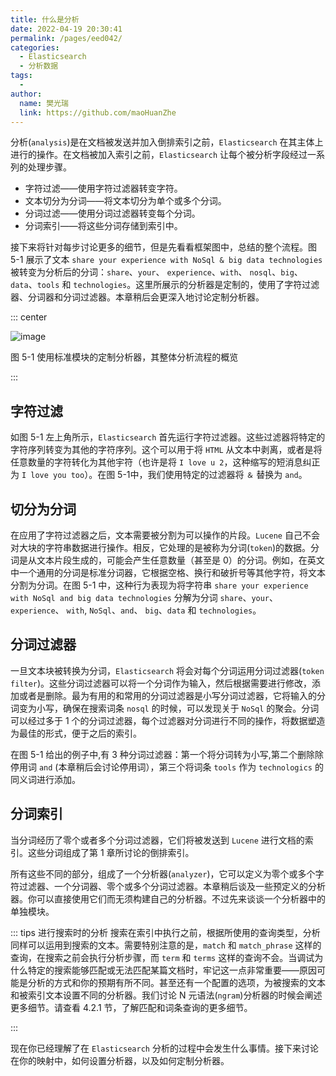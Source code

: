 ```yaml
---
title: 什么是分析
date: 2022-04-19 20:30:41
permalink: /pages/eed042/
categories:
  - Elasticsearch
  - 分析数据
tags:
  - 
author: 
  name: 樊光瑞
  link: https://github.com/maoHuanZhe
---
```


分析(`analysis`)是在文档被发送并加入倒排索引之前，`Elasticsearch` 在其主体上进行的操作。在文档被加入索引之前，`Elasticsearch` 让每个被分析字段经过一系列的处理步骤。

- 字符过滤——使用字符过滤器转变字符。
- 文本切分为分词——将文本切分为单个或多个分词。
- 分词过滤——使用分词过滤器转变每个分词。
- 分词索引——将这些分词存储到索引中。

接下来将针对每步讨论更多的细节，但是先看看框架图中，总结的整个流程。图 5-1 展示了文本 `share your experience with NoSql & big data technologies` 被转变为分析后的分词：`share`、`your`、 `experience`、`with`、 `nosql`、`big`、`data`、`tools` 和 `technologies`。这里所展示的分析器是定制的，使用了字符过滤器、分词器和分词过滤器。本章稍后会更深入地讨论定制分析器。

::: center

![image](https://cdn.jsdelivr.net/gh/maoHuanZhe/image@main/20220422/image.rhk2pmyfu2.webp)

图 5-1 使用标准模块的定制分析器，其整体分析流程的概览

:::

## 字符过滤

如图 5-1 左上角所示，`Elasticsearch` 首先运行字符过滤器。这些过滤器将特定的字符序列转变为其他的字符序列。这个可以用于将 `HTML` 从文本中剥离，或者是将任意数量的字符转化为其他宇符（也许是将 `I love u 2`，这种缩写的短消息纠正为 `I love you too`）。在图 5-1中，我们使用特定的过滤器将 `＆` 替换为 `and`。

## 切分为分词

在应用了字符过滤器之后，文本需要被分割为可以操作的片段。`Lucene` 自己不会对大块的字符串数据进行操作。相反，它处理的是被称为分词(`token`)的数据。分词是从文本片段生成的，可能会产生任意数量（甚至是 0）的分词。例如，在英文中一个通用的分词是标准分词器，它根据空格、换行和破折号等其他字符，将文本分割为分词。在图 5-1 中，这种行为表现为将字符串 `share your experience with NoSql and big data technologies`
分解为分词 `share`、`your`、`experience`、 `with`, `NoSql`、`and`、 `big`、`data` 和 `technologies`。

## 分词过滤器

一旦文本块被转换为分词，`Elasticsearch` 将会对每个分词运用分词过滤器(`token filter`)。这些分词过滤器可以将一个分词作为输入，然后根据需要进行修改，添加或者是删除。最为有用的和常用的分词过滤器是小写分词过滤器，它将输入的分词变为小写，确保在搜索词条 `nosql` 的时候，可以发现关于 `NoSql` 的聚会。分词可以经过多于 1 个的分词过滤器，每个过滤器对分词进行不同的操作，将数据塑造为最佳的形式，便于之后的索引。

在图 5-1 给出的例子中,有 3 种分词过滤器：第一个将分词转为小写,第二个删除除停用词 `and` (本章稍后会讨论停用词），第三个将词条 `tools` 作为 `technologics` 的同义词进行添加。

## 分词索引

当分词经历了零个或者多个分词过滤器，它们将被发送到 `Lucene` 进行文档的索引。这些分词组成了第 1 章所讨论的倒排索引。

所有这些不同的部分，组成了一个分析器(`analyzer`)，它可以定义为零个或多个字符过滤器、一个分词器、零个或多个分词过滤器。本章稍后谈及一些预定义的分析器。你可以直接使用它们而无须构建自己的分析器。不过先来谈谈一个分析器中的单独模块。

::: tips 进行搜索时的分析
搜索在索引中执行之前，根据所使用的查询类型，分析同样可以运用到搜索的文本。需要特别注意的是，`match` 和 `match_phrase` 这样的查询，在搜索之前会执行分析步骤，而 `term` 和 `terms` 这样的查询不会。当调试为什么特定的搜索能够匹配或无法匹配某篇文档时，牢记这一点非常重要——原因可能是分析的方式和你的预期有所不同。甚至还有一个配置的选项，为被搜索的文本和被索引文本设置不同的分析器。我们讨论 N 元语法(`ngram`)分析器的时候会阐述更多细节。请查看 4.2.1 节，了解匹配和词条查询的更多细节。

:::

现在你已经理解了在 `Elasticsearch` 分析的过程中会发生什么事情。接下来讨论在你的映射中，如何设置分析器，以及如何定制分析器。

